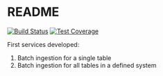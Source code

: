 # README

[![Build Status](https://travis-ci.org/gianmarcodonetti/pyspark-ingestion.svg?branch=master)](https://travis-ci.org/gianmarcodonetti/pyspark-ingestion)
[![Test Coverage](https://codecov.io/gh/gianmarcodonetti/pyspark-ingestion/branch/master/graph/badge.svg)](https://codecov.io/gh/gianmarcodonetti/pyspark-ingestion)


First services developed:
1. Batch ingestion for a single table
2. Batch ingestion for all tables in a defined system
